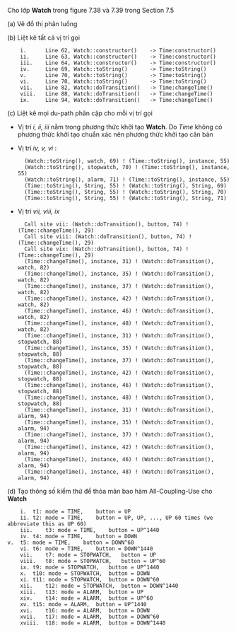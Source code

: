 Cho lớp **Watch** trong figure 7.38 và 7.39 trong Section 7.5

(a) Vẽ đồ thị phân luồng



(b) Liệt kê tất cả vị trí gọi

        i.      Line 62, Watch::constructor()    -> Time:constructor()
        ii.     Line 63, Watch::constructor()    -> Time:constructor()
        iii.    Line 64, Watch::constructor()    -> Time:constructor()
        iv.     Line 69, Watch::toString()       -> Time:toString()
        v.      Line 70, Watch::toString()       -> Time:toString()
        vi.     Line 70, Watch::toString()       -> Time:toString()
        vii.    Line 82, Watch::doTransition()   -> Time:changeTime()
        viii.   Line 88, Watch::doTransition()   -> Time:changeTime()
        ix.     Line 94, Watch::doTransition()   -> Time:changeTime()

(c) Liệt kê mọi du-path phân cặp cho mỗi vị trí gọi

* Vị trí *i, ii, iii* nằm trong phương thức khởi tạo **Watch**. Do *Time* không có phương thức khởi tạo chuẩn xác nên phương thức khởi tạo căn bản

* Vị trí *iv, v, vi* :

        (Watch::toString(), watch, 69) ! (Time::toString(), instance, 55)
        (Watch::toString(), stopwatch, 70) ! (Time::toString(), instance, 55)
        (Watch::toString(), alarm, 71) ! (Time::toString(), instance, 55)
        (Time::toString(), String, 55) ! (Watch::toString(), String, 69)
        (Time::toString(), String, 55) ! (Watch::toString(), String, 70)
        (Time::toString(), String, 55) ! (Watch::toString(), String, 71)

* Vị trí *vii, viii, ix*

        Call site vii: (Watch::doTransition(), button, 74) ! (Time::changeTime(), 29)
        Call site viii: (Watch::doTransition(), button, 74) ! (Time::changeTime(), 29)
        Call site vix: (Watch::doTransition(), button, 74) ! (Time::changeTime(), 29)
        (Time::changeTime(), instance, 31) ! (Watch::doTransition(), watch, 82)
        (Time::changeTime(), instance, 35) ! (Watch::doTransition(), watch, 82)
        (Time::changeTime(), instance, 37) ! (Watch::doTransition(), watch, 82)
        (Time::changeTime(), instance, 42) ! (Watch::doTransition(), watch, 82)
        (Time::changeTime(), instance, 46) ! (Watch::doTransition(), watch, 82)
        (Time::changeTime(), instance, 48) ! (Watch::doTransition(), watch, 82)
        (Time::changeTime(), instance, 31) ! (Watch::doTransition(), stopwatch, 88)
        (Time::changeTime(), instance, 35) ! (Watch::doTransition(), stopwatch, 88)
        (Time::changeTime(), instance, 37) ! (Watch::doTransition(), stopwatch, 88)
        (Time::changeTime(), instance, 42) ! (Watch::doTransition(), stopwatch, 88)
        (Time::changeTime(), instance, 46) ! (Watch::doTransition(), stopwatch, 88)
        (Time::changeTime(), instance, 48) ! (Watch::doTransition(), stopwatch, 88)
        (Time::changeTime(), instance, 31) ! (Watch::doTransition(), alarm, 94)
        (Time::changeTime(), instance, 35) ! (Watch::doTransition(), alarm, 94)
        (Time::changeTime(), instance, 37) ! (Watch::doTransition(), alarm, 94)
        (Time::changeTime(), instance, 42) ! (Watch::doTransition(), alarm, 94)
        (Time::changeTime(), instance, 46) ! (Watch::doTransition(), alarm, 94)
        (Time::changeTime(), instance, 48) ! (Watch::doTransition(), alarm, 94)

(d) Tạo thông số kiểm thử để thỏa mãn bao hàm All-Coupling-Use cho **Watch**

        i.	t1: mode = TIME,	button = UP
        ii.	t2: mode = TIME,	button = UP, UP, ..., UP 60 times (we abbreviate this as UP 60)
        iii.	t3: mode = TIME,	button = UP^1440
        iv.	t4: mode = TIME,	button = DOWN
	v.	t5: mode = TIME,	button = DOWN^60
        vi.	t6: mode = TIME,	button = DOWN^1440
        vii.	t7: mode = STOPWATCH,	button = UP
        viii.	t8: mode = STOPWATCH,	button = UP^60
        ix.	t9: mode = STOPWATCH,	button = UP^1440
        x.	t10: mode = STOPWATCH,	button = DOWN
        xi.	t11: mode = STOPWATCH,	button = DOWN^60
        xii.	t12: mode = STOPWATCH,	button = DOWN^1440
        xiii.	t13: mode = ALARM,	button = UP
        xiv.	t14: mode = ALARM,	button = UP^60
        xv.	t15: mode = ALARM,	button = UP^1440
        xvi.	t16: mode = ALARM,	button = DOWN
        xvii.	t17: mode = ALARM,	button = DOWN^60
        xviii.	t18: mode = ALARM,	button = DOWN^1440
